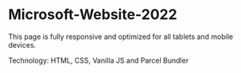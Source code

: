 # Microsoft-Website-2022

This page is fully responsive and optimized for all tablets and mobile devices.

Technology: HTML, CSS, Vanilla JS and Parcel Bundler

